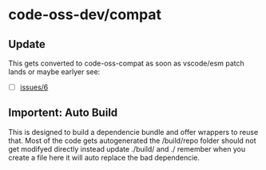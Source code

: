 # code-oss-dev/compat

## Update
This gets converted to code-oss-compat as soon as vscode/esm patch lands or maybe earlyer 
see: 
- [ ] [issues/6](https://github.com/unlicense-code/editor/issues/6)

## Importent: Auto Build
This is designed to build a dependencie bundle and offer wrappers to reuse that.
Most of the code gets autogenerated the /build/repo folder should not get modifyed directly
instead update ./build/ and ./ remember when you create a file here it will auto replace
the bad dependencie.
